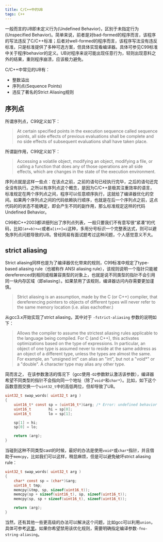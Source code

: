 ```yaml
---
title: C/C++中的UB
tags: C++
---
```


一般而言的UB即未定义行为(Undefined Behavior)，区别于未指定行为(Unspecified Behavior)。简单来说，前者是对bad-formed的程序而言，该程序的写法违反了C/C++标准；后者对well-formed的程序而言，该程序写法没有违反标准，只是标准提供了多种可选方案，但具体实现看编译器。具体可参见C99标准中关于程序behavior的定义。UB对程序来说可能出现任意行为，轻则出现意料之外的结果，重则程序崩溃，应该极力避免。

C/C++中常见的UB有：

- 整数溢出
- 序列点(Sequence Points)
- 违反了著名的Strict Aliasing规则

## 序列点

所谓序列点，C99定义如下：

> At certain specified points in the execution sequence called sequence points, all side effects of previous evaluations shall be complete and no side effects of subsequent evaluations shall have taken place.

所谓副作用，C99定义如下：

> Accessing a volatile object, modifying an object, modifying a file, or calling a function that does any of those operations are all side effects, which are changes in the state of the execution environment.

序列点就是这样一些点：在该点之前，之前的语句已经执行完毕，之后的语句还完全没有执行。之所以有序列点这个概念，是因为C/C++是极其注重效率的语言，标准规定在两个序列点之间，程序可以任意顺序执行，这就给了编译器优化的空间。如果两个序列点之间的代码依赖执行顺序，也就是在后一个序列点之前，这点代码的的状态不能确定，即会产生不同的副作用，那么标准规定这样的代码Undefined Behavior。

C99和C++2003都详细列出了序列点列表，一般只要我们不有意写很“紧凑”的代码，比如`(a+=b)+=c`或者`a[i++]=i`这种，多用分号标识一个完整表达式，则可以避免序列点问题导致的UB。曾经网易有面试题考过这种问题，个人感觉意义不大。

## strict aliasing

Strict aliasing同样也是为了编译器优化带来的规则，C99标准中规定了type-based aliasing rule（也被称作 ANSI aliasing rule），该规则说明一个指针只能被dereferenced到相同或相兼容类型的对象上，也就是说不同类型的指针不会引用同一块内存区域（即aliasing）。如果禁用了该规则，编译器访问内存需要更加谨慎。

> Strict aliasing is an assumption, made by the C (or C++) compiler, that dereferencing pointers to objects of different types will never refer to the same memory location (i.e. alias eachother.)

从gcc3.x开始实现了strict aliasing，其中对于 `-fstrict-aliasing` 参数的说明如下：

> Allows the compiler to assume the strictest aliasing rules applicable to the language being compiled.  For C (and C++), this activates optimizations based on the type of expressions.  In particular, an object of one type is assumed never to reside at the same address as an object of a different type, unless the types are almost the same.  For example, an "unsigned int" can alias an "int", but not a "void*" or a "double".  A character type may alias any other type.

简而言之， 在该参数激活的情况下（gcc使用`-O2`参数默认激活该参数），编译器希望不同类型的指针不会指向同一个地址（除了`void*`和`char*`）。比如，如下这个函数意图交换一个`uint32_t`中的高低两位，但却导致了UB。

```c
uint32_t swap_words( uint32_t arg )
{
    uint16_t* const sp = (uint16_t*)&arg; /* Error: undefined behavior */
    uint16_t        hi = sp[0];
    uint16_t        lo = sp[1];

    sp[1] = hi;
    sp[0] = lo;

    return (arg);
}
```

当碰到这种不同类型cast的时候，最好的办法是使用`void*`或`char*`指针，并且借助于`memcpy`，比如我们可以这样，稍显麻烦，但是可以避免破坏strict aliasing rule：

```c
uint32_t swap_words( uint32_t arg )
{
    char* const sp = (char*)&arg;
    uint16_t tmp;
    memcpy(&tmp, sp, sizeof(uint16_t));
    memcpy(sp + sizeof(uint16_t), sp, sizeof(uint16_t));
    memcpy(sp, sp + sizeof(uint16_t), sizeof(uint16_t));

    return (arg);
}
```

当然，还有其他一些更高级的办法可以解决这个问题，比如gcc可以利用`union`，具体可参考[这里](http://cellperformance.beyond3d.com/articles/2006/06/understanding-strict-aliasing.html)。如果你希望禁用该优化规则，需要明确指定编译参数`-fno-string-aliasing`。
